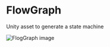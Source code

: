 # FlowGraph
Unity asset to generate a state machine

![FlogGraph image](https://repository-images.githubusercontent.com/273508702/08f23100-1ddd-11eb-90fd-4ba28aa30206)
